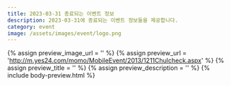 ```yaml
---
title: 2023-03-31 종료되는 이벤트 정보
description: 2023-03-31에 종료되는 이벤트 정보들을 제공합니다.
category: event
image: /assets/images/event/logo.png
---
```

{% assign preview_image_url = '' %}
{% assign preview_url = 'http://m.yes24.com/momo/MobileEvent/2013/1211Chulcheck.aspx' %}
{% assign preview_title = '' %}
{% assign preview_description = '' %}
{% include body-preview.html %}